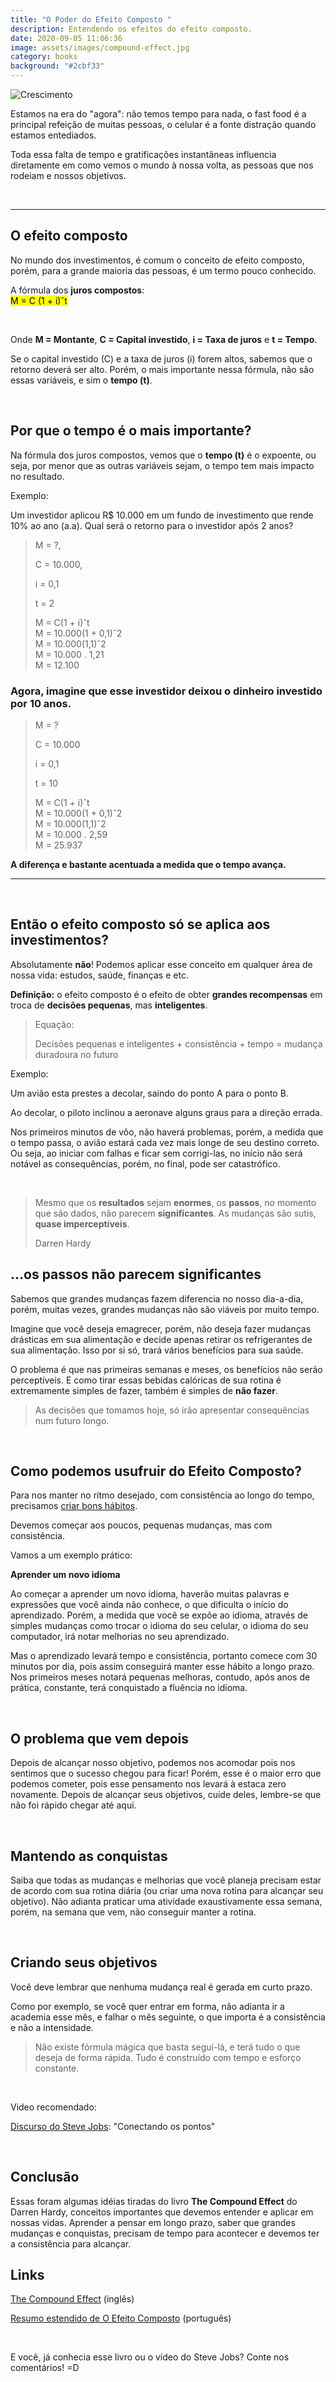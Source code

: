 ```yaml
---
title: "O Poder do Efeito Composto "
description: Entendendo os efeitos do efeito composto.
date: 2020-09-05 11:06:36
image: assets/images/compound-effect.jpg
category: books
background: "#2cbf33"
---
```

![Crescimento](assets/images/compound-effect.jpg "Crescimento")

Estamos na era do "agora": não temos tempo para nada, o fast food é a principal refeição de muitas pessoas, o celular é a fonte distração quando estamos entediados.

Toda essa falta de tempo e gratificações instantâneas influencia diretamente em como vemos o mundo à nossa volta, as pessoas que nos rodeiam e nossos objetivos.

<br />

<hr />

## O efeito composto

No mundo dos investimentos, é comum o conceito de efeito composto, porém, para a grande maioria das pessoas, é um termo pouco conhecido.

A fórmula dos **juros compostos**:	
<mark>M = C (1 + i)ˆt</mark>

<br />

Onde **M = Montante**, **C = Capital investido**, **i = Taxa de juros** e **t = Tempo**.

Se o capital investido (C) e a taxa de juros (i) forem altos, sabemos que o retorno deverá ser alto. Porém, o mais importante nessa fórmula, não são essas variáveis, e sim o **tempo (t)**.

<br />

## Por que o tempo é o mais importante?

Na fórmula dos juros compostos, vemos que o **tempo (t)** é o expoente, ou seja, por menor que as outras variáveis sejam, o tempo tem mais impacto no resultado.

Exemplo:

Um investidor aplicou R$ 10.000 em um fundo de investimento que rende 10% ao ano (a.a). Qual será o retorno para o investidor após 2 anos?

> M = ?, 
>
> C = 10.000, 
>
> i = 0,1 
>
> t = 2
>
> M = C(1 + i)ˆt \
> M = 10.000(1 + 0,1)ˆ2 \
> M = 10.000(1,1)ˆ2 \
> M = 10.000 . 1,21 \
> M = 12.100 

### Agora, imagine que esse investidor deixou o dinheiro investido por 10 anos.

> M = ?
>
> C = 10.000 
>
> i = 0,1 
>
> t = 10
>
> M = C(1 + i)ˆt \
> M = 10.000(1 + 0,1)ˆ2 \
> M = 10.000(1,1)ˆ2 \
> M = 10.000 . 2,59 \
> M = 25.937 

**A diferença e bastante acentuada a medida que o tempo avança.**

<hr />

<br />

## Então o efeito composto só se aplica aos investimentos?

Absolutamente **não**! Podemos aplicar esse conceito em qualquer área de nossa vida: estudos, saúde, finanças e etc.

**Definição:** o efeito composto é o efeito de obter **grandes recompensas** em troca de **decisões pequenas**, mas **inteligentes**.

> Equação:
>
> Decisões pequenas e inteligentes + consistência + tempo = mudança duradoura no futuro

Exemplo:

Um avião esta prestes a decolar, saindo do ponto A para o ponto B. 

Ao decolar, o piloto inclinou a aeronave alguns graus para a direção errada. 

Nos primeiros minutos de vôo, não haverá problemas, porém, a medida que o tempo passa, o avião estará cada vez mais longe de seu destino correto. Ou seja, ao iniciar com falhas e ficar sem corrigi-las, no início não será notável as consequências, porém, no final, pode ser catastrófico.

<br />

> Mesmo que os **resultados** sejam **enormes**, os **passos**, no momento que são dados, não parecem **significantes**. As mudanças são sutis, **quase imperceptíveis**.
>
> Darren Hardy

## ...os passos não parecem significantes

Sabemos que grandes mudanças fazem diferencia no nosso dia-a-dia, porém, muitas vezes, grandes mudanças não são viáveis por muito tempo. 

Imagine que você deseja emagrecer, porém, não deseja fazer mudanças drásticas em sua alimentação e decide apenas retirar os refrigerantes de sua alimentação. Isso por si só, trará vários benefícios para sua saúde. 

O problema é que nas  primeiras semanas e meses, os benefícios não serão perceptíveis. E como tirar essas bebidas calóricas de sua rotina é extremamente simples de fazer, também é simples de **não fazer**.

> As decisões que tomamos hoje, só irão apresentar consequências num futuro longo.

<br />

## Como podemos usufruir do Efeito Composto?

Para nos manter no ritmo desejado, com consistência ao longo do tempo, precisamos [criar bons hábitos](https://alvesjunior.netlify.app/como-criar-bons-habitos/).

Devemos começar aos poucos, pequenas mudanças, mas com consistência.

Vamos a um exemplo prático: 

**Aprender um novo idioma**

Ao começar a aprender um novo idioma, haverão muitas palavras e expressões que você ainda não conhece, o que dificulta o início do aprendizado. Porém, a medida que você se expõe ao idioma, através de simples mudanças como trocar o idioma do seu celular, o idioma do seu computador, irá notar melhorias no seu aprendizado. 

Mas o aprendizado levará tempo e consistência, portanto comece com 30 minutos por dia, pois assim conseguirá manter esse hábito a longo prazo. Nos primeiros meses notará pequenas melhoras, contudo, após anos de prática, constante, terá conquistado a fluência no idioma.

<br />

## O problema que vem depois

Depois de alcançar nosso objetivo, podemos nos acomodar pois nos sentimos que o sucesso chegou para ficar! Porém, esse é o maior erro que podemos cometer, pois esse pensamento nos levará à estaca zero novamente. Depois de alcançar seus objetivos, cuide deles, lembre-se que não foi rápido chegar até aqui.

<br />

## Mantendo as conquistas

Saiba que todas as mudanças e melhorias que você planeja precisam estar de acordo com sua rotina diária (ou criar uma nova rotina para alcançar seu objetivo). Não adianta praticar uma atividade exaustivamente essa semana, porém, na semana que vem, não conseguir manter a rotina.  

<br />

## Criando seus objetivos

Você deve lembrar que nenhuma mudança real é gerada em curto prazo. 

Como por exemplo, se você quer entrar em forma, não adianta ir a academia esse mês, e falhar o mês seguinte, o que importa é a consistência e não a intensidade. 

> Não existe fórmula mágica que basta segui-lá, e terá tudo o que deseja de forma rápida. Tudo é construído com tempo e esforço constante.

<br />

Video recomendado:

[Discurso do Steve Jobs](https://www.youtube.com/watch?v=UF8uR6Z6KLc&ab_channel=Stanford): "Conectando os pontos"

<br />

## Conclusão

Essas foram algumas idéias tiradas do livro **The Compound Effect** do Darren Hardy, conceitos importantes que devemos entender e aplicar em nossas vidas. Aprender a pensar em longo prazo, saber que grandes mudanças e conquistas, precisam de tempo para acontecer e devemos ter a consistência para alcançar.

## Links

[The Compound Effect](https://www.amazon.com.br/gp/product/159315724X/ref=as_li_qf_asin_il_tl?ie=UTF8&tag=jjunior9603-20&creative=9325&linkCode=as2&creativeASIN=159315724X&linkId=ab607bb5d14fd3828f37763185edc872) (inglês)

[Resumo estendido de O Efeito Composto](https://www.amazon.com.br/gp/product/B07MJLB3BY/ref=as_li_qf_asin_il_tl?ie=UTF8&tag=jjunior9603-20&creative=9325&linkCode=as2&creativeASIN=B07MJLB3BY&linkId=27097a6ae70034f80c87a6d458ab22ce) (português)

<br />

E você, já conhecia esse livro ou o vídeo do Steve Jobs? Conte nos comentários! =D